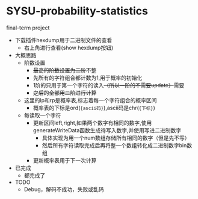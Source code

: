 # SYSU-probability-statistics
final-term project

- 下载插件hexdump用于二进制文件的查看
  - 右上角进行查看(show hexdump按钮)
- 大概思路
  - 阶数设置
    - ~~最高的阶数设置为二阶~~不整
    - 先所有的字符组合都计数为1,用于概率的初始化
    - 1阶的只用于第一个字符的读入~~（所以一阶的不需要update）~~需要
    - ~~之后的全部用二阶进行计算~~
  - 这里的lp和rp是概率表,标志着每一个字符组合的概率区间
    - 概率表的下标是ord(`{ascii码}`),ascii码是chr(`{下标}`)
  - 每读取一个字符
    - 更新区间left,right,如果两个数字有相同的数字,使用generateWriteData函数生成待写入数字,并使用写进二进制数字
      - 具体实现为用一个num数组存储所有相同的数字（但是先不写）
      - 然后所有字符读取完成后再将整一个数组转化成二进制数字bin数组
    - 更新概率表用于下一次计算
-  已完成
   -  都完成了
- TODO
  - Debug，解码不成功，失败或乱码
